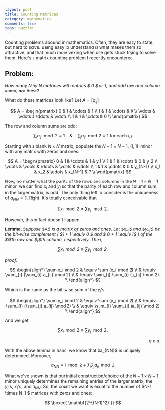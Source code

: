 ```yaml
---
layout: post
title: Counting Matrices
category: mathematics 
comments: true
tags: puzzles
---
```


Counting problems abound in mathematics. Often, they are easy to state, but hard to solve. Being easy to understand is what makes them so attractive, and that much more vexing when one gets stuck trying to solve them. Here's a matrix counting problem I recently encountered.

## Problem:
*How many $N$ by $N$ matrices with entries $ 0 $ or $1$, and odd row and column sums, are there?*

What do these matrices look like? Let $A = [a_{ij}]:$ 

$$
	A = \begin{pmatrix}
		0  & 1  & \cdots & 1 \\
		1  & 1 &  \cdots & 0 \\
		\vdots & \vdots & \ddots & \vdots \\
		1  & 1 &  \cdots & 0 \\
	\end{pmatrix}		
$$

The row and column sums are odd: 

$$
	\sum_{i} a_{ij} \mod 2  \equiv 1  \quad \& \quad \sum_{j} a_{ij}\mod 2 \equiv 1 \text{ for each } i, j
$$

Starting with a blank $N \times N$ matrix, populate the $N-1 \times N-1$, $(1,1)$-minor with any matrix with zeros and ones: 

$$
	A = \begin{pmatrix}
		0  & 1  & \cdots & 1                         & y_1  \\
		1  & 1 &  \cdots & 0                         & y_2  \\
		\vdots & \vdots & \ddots & \vdots   & \vdots  \\
		1  & 1 &  \cdots & 0                         & y_{N-1}  \\
		x_1 & x_2  & \cdots  & x_{N-1}                     & ?   \\		
	\end{pmatrix}
$$

Now, no matter what the parity of the rows and columns in the $N-1 \times N-1$ minor, we can find $x_i$ and $y_j$ so that the parity of each row and column sum, in the larger matrix, is odd. The only thing left to consider is the uniqueness of $a_{NN} = ?$. Right. It's totally conceivable that

$$
	\sum x_i \mod 2 \neq \sum y_j \mod 2. 
$$ 

However, this in fact doesn't happen. 
<p><strong>Lemma. </strong> <em>Suppose $A$ is a matrix of zeros and ones. Let $x_i$ and $y_j$ be the bit-wise complement ( $1 + 1 \equiv 0 $ and $ 0 + 1 \equiv 1$ ) of the $i$th row and $j$th column, respectively. Then,

$$
	\sum x_i \mod 2 \equiv \sum y_j \mod 2. 
$$
</em></p>

<p><em>proof:</em></p>

$$
\begin{align*}
	\sum x_i  \mod 2 &  \equiv \sum (x_i  \mod 2)  \\
								& \equiv \sum_{j} (\sum_{i} a_{ij} \mod 2) \\
								& \equiv \sum_{j} \sum_{i} (a_{ij} \mod 2). \\  
\end{align*}
$$

Which is the same as the bit-wise sum of the $y_i$'s

$$
\begin{align*}
	\sum y_j  \mod 2 &  \equiv \sum (y_j  \mod 2)  \\
								& \equiv \sum_{i} (\sum_{j} a_{ij} \mod 2) \\  
								& \equiv \sum_{i} \sum_{j} (a_{ij} \mod 2) \\  
\end{align*}
$$

And we get, 

$$ 
	\sum x_i \mod 2 \equiv \sum y_j \mod 2. 
$$

<div align="right">
	<p><em>q.e.d.</em></p>
</div>
With the above lemma in hand, we know that $a_{NN}$ is uniquely determined. Moreover, 

$$ 
	a_{NN} \equiv 1 \mod 2  + \sum_{i} \sum_{j} a_{ij} \mod 2     
$$

What we've shown is that our initial construction/choice of the $N-1 \times N-1$ minor uniquely determines the remaining entries of the larger matrix, the $y_i$'s, $x_i$'s, and $a_{NN}$. So, the count we want is equal to the number of $N-1 \times N-1 $ matrices with zeros and ones:

$$
	\boxed{ \mathbf{2^{(N-1)^2} }}
$$